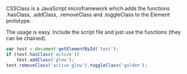 CSSClass is a JavaScript microframework which adds the functions .hasClass, .addClass, .removeClass and .toggleClass to the Element prototype.

The usage is easy. Include the script file and just use the functions (they can be chained).

```javascript
var test = document.getElementById('test');
if (test.hasClass('active'))
	test.addClass('glow');
test.removeClass('active glow').toggleClass('golden');
```